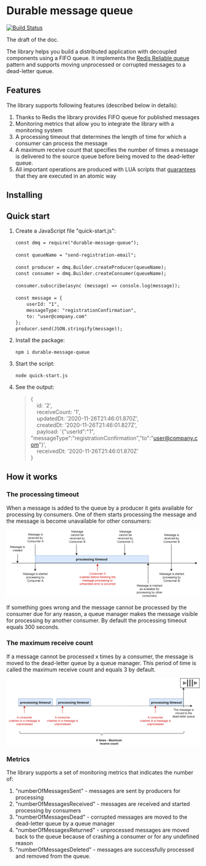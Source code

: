 # Durable message queue
[![Build Status](https://travis-ci.org/ArkadiyShuvaev/durable-message-queue.svg?branch=master)](https://travis-ci.org/ArkadiyShuvaev/durable-message-queue)

The draft of the doc.

The library helps you build a distributed application with decoupled components using a FIFO queue. It implements the [Redis Reliable queue](https://redis.io/commands/rpoplpush) pattern and supports moving unprocessed or corrupted messages to a dead-letter queue.

## Features
The library supports following features (described below in details):
1. Thanks to Redis the library provides FIFO queue for published messages
1. Monitoring metrics that allow you to integrate the library with a monitoring system
1. A processing timeout that determines the length of time for which a consumer can process the message
1. A maximum receive count that specifies the number of times a message is delivered to the source queue before being moved to the dead-letter queue.
1. All important operations are produced with LUA scripts that [guarantees](https://redis.io/commands/eval#atomicity-of-scripts) that they are executed in an atomic way

## Installing

## Quick start
1. Create a JavaScript file "quick-start.js":
    ```
    const dmq = require("durable-message-queue");

    const queueName = "send-registration-email";

    const producer = dmq.Builder.createProducer(queueName);
    const consumer = dmq.Builder.createConsumer(queueName);

    consumer.subscribe(async (message) => console.log(message));

    const message = {
        userId: "1",
        messageType: "registrationConfirmation",
        to: "user@company.com"
    };
    producer.send(JSON.stringify(message));
    ```
1. Install the package:
    ```
    npm i durable-message-queue
    ```
1. Start the script:
    ```
    node quick-start.js
    ```
1. See the output:
    > {  
    >     id: '2',  
    >     receiveCount: '1',  
    >     updatedDt: '2020-11-26T21:46:01.870Z',  
    >     createdDt: '2020-11-26T21:46:01.827Z',  
    >     payload: '{"userId":"1",  "messageType":"registrationConfirmation","to":"user@company.com"}',  
    >     receivedDt: '2020-11-26T21:46:01.870Z'  
    >  }

## How it works
### The processing timeout
When a message is added to the queue by a producer it gets available for processing by consumers. One of them starts processing the message and the message is become unavailable for other consumers:

![Processing Timeout](https://raw.githubusercontent.com/ArkadiyShuvaev/durable-message-queue/master/assests/processing-timeout.png)

If something goes wrong and the message cannot be processed by the consumer due for any reason, a queue manager makes the message visible for processing by another consumer. By default the processing timeout equals 300 seconds.
### The maximum receive count
If a message cannot be processed x times by a consumer, the message is moved to the dead-letter queue by a queue manager. This period of time is called the maximum receive count and equals 3 by default.

![Dead-letter queue](https://raw.githubusercontent.com/ArkadiyShuvaev/durable-message-queue/master/assests/dead-letter-queue.png)
### Metrics
The library supports a set of monitoring metrics that indicates the number of:
1. "numberOfMessagesSent" - messages are sent by producers for processing
2. "numberOfMessagesReceived" - messages are received and started processing by consumers
3. "numberOfMessagesDead" - corrupted messages are moved to the dead-letter queue by a queue manager
4. "numberOfMessagesReturned" - unprocessed messages are moved back to the queue because of crashing a consumer or for any undefined reason
5. "numberOfMessagesDeleted" - messages are successfully processed and removed from the queue.